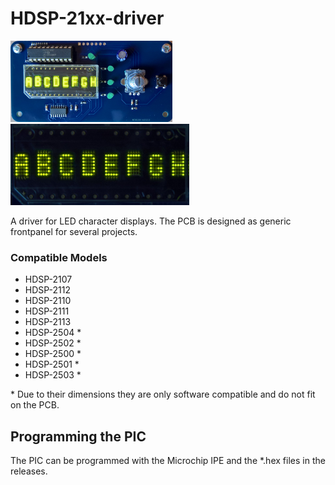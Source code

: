 ﻿# HDSP-21xx-driver

<div float="left">
    <img src="./assets/HDSP-21xx_driver.jpg" alt="drawing" height="130"/>
    <img src="./assets/display.jpg" alt="drawing" height="130"/>
</div>

A driver for LED character displays. The PCB is designed as generic frontpanel for several projects.

### Compatible Models

- HDSP-2107
- HDSP-2112
- HDSP-2110
- HDSP-2111
- HDSP-2113
- HDSP-2504 \*
- HDSP-2502 \*
- HDSP-2500 \*
- HDSP-2501 \*
- HDSP-2503 \*

\* Due to their dimensions they are only software compatible and do not fit on the PCB.


## Programming the PIC

The PIC can be programmed with the Microchip IPE and the *.hex files in the releases.
